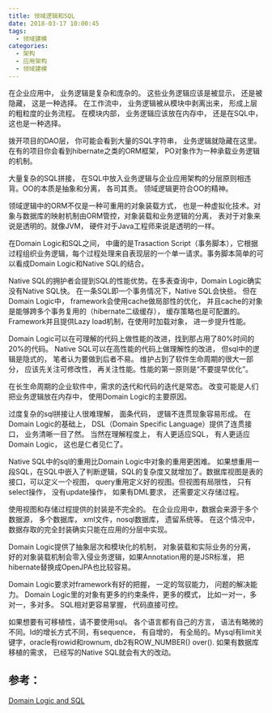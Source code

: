 ```yaml
---
title: 领域逻辑和SQL
date: 2018-03-17 10:00:45
tags:
  - 领域建模
categories: 
  - 架构
  - 应用架构
  - 领域建模   
---
```


<p></p>
<!--more-->

在企业应用中， 业务逻辑是复杂和庞杂的。 这些业务逻辑应该是被显示， 还是被隐藏， 这是一种选择。 在工作流中， 业务逻辑被从模块中剥离出来， 形成上层的粗粒度的业务流程。 在模块内部， 业务逻辑应该放在内存中， 还是在SQL中， 这也是一种选择。



拨开项目的DAO层， 你可能会看到大量的SQL字符串， 业务逻辑就隐藏在这里。在有的项目你会看到hibernate之类的ORM框架， PO对象作为一种承载业务逻辑的机制。

大量复杂的SQL拼接， 在SQL中放入业务逻辑与企业应用架构的分层原则相违背。OO的本质是抽象和分离， 各司其责。 领域逻辑更符合OO的精神。

领域逻辑中的ORM不仅是一种可重用的对象装载方式， 也是一种虚拟化技术。对象与数据库的映射机制由ORM管控，对象装载和业务逻辑的分离， 表对于对象来说是透明的。就像JVM， 硬件对于Java工程师来说是透明的一样。

在Domain Logic和SQL之间， 中庸的是Trasaction Script（事务脚本），它根据过程组织业务逻辑，每个过程处理来自表现层的一个单一请求。事务脚本简单的可以看成Domain Logic和Native SQL的结合。

Native SQL的拥护者会提到SQL的性能优势。在多表查询中，Domain Logic确实没有Native SQL快。 在一条SQL即一个事务情况下，Native SQL会快些。 但在Domain Logic中， framework会使用cache做局部性的优化， 并且cache的对象是能够跨多个事务复用的（hibernate二级缓存）， 缓存策略也是可配置的。Framework并且提供Lazy load机制，在使用时加载对象， 进一步提升性能。

Domain Logic可以在可理解的代码上做性能的改进，找到那占用了80%时间的20%的代码。 Native SQL可以在高性能的代码上做理解性的改进， 但sql中的逻辑是隐式的， 笔者认为要做到后者不易。 维护占到了软件生命周期的很大一部分， 应该先关注可修改性， 再关注性能。性能的第一原则是“不要提早优化”。

在长生命周期的企业软件中，需求的迭代和代码的迭代是常态。 改变可能是人们把业务逻辑放在内存中， 使用Domain Logic的主要原因。

过度复杂的sql拼接让人很难理解， 面条代码， 逻辑不连贯现象容易形成。 在Domain Logic的基础上， DSL（Domain Specific Language）提供了连贯接口， 业务清晰一目了然。
当然在理解程度上， 有人更适应SQL， 有人更适应Domain Logic， 这也是仁者见仁了。

Native SQL中的sql的重用比Domain Logic中对象的重用更困难。 如果想重用一段SQL，在SQL中嵌入了判断逻辑，SQL的复杂度又就增加了。数据库视图是表的接口，可以定义一个视图， query重用定义好的视图。但视图有局限性， 只有select操作， 没有update操作， 如果有DML要求， 还需要定义存储过程。

使用视图和存储过程提供的封装是不完全的。 在企业应用中，数据会来源于多个数据源， 多个数据库， xml文件，nosql数据库， 遗留系统等。 在这个情况中，数据存取的完全封装确实只能在应用的分层中实现。

Domain Logic提供了抽象层次和模块化的机制， 对象装载和实际业务的分离， 好的对象装载机制会零入侵业务逻辑，如果Annotation用的是JSR标准， 把hibernate替换成OpenJPA也比较容易。

Domain Logic要求对framework有好的把握， 一定的驾驭能力， 问题的解决能力。 Domain Logic里的对象有更多的约束条件，更多的模式， 比如一对一，多对一，多对多。  SQL相对更容易掌握， 代码直接可控。

如果想要有可移植性，请不要使用sql。 各个语言都有自己的方言， 语法有略微的不同。Id的增长方式不同，有sequence， 有自增的， 有全局的。Mysql有limit关键字，oracle有rowid和rownum, db2有ROW_NUMBER() over(). 如果有数据库移植的需求， 已经写的Native SQL就会有大的改动。


## 参考：
[Domain Logic and SQL](http://martinfowler.com/articles/dblogic.html)    



